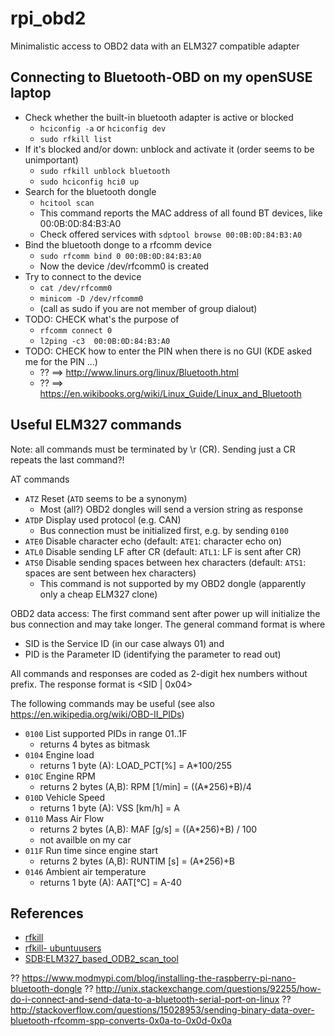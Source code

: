 rpi_obd2
========
Minimalistic access to OBD2 data with an ELM327 compatible adapter


Connecting to Bluetooth-OBD on my openSUSE laptop
-------------------------------------------------
* Check whether the built-in bluetooth adapter is active or blocked
  * `hciconfig -a` or `hciconfig dev`
  * `sudo rfkill list`
* If it's blocked and/or down: unblock and activate it (order seems to be unimportant)
  * `sudo rfkill unblock bluetooth`
  * `sudo hciconfig hci0 up`
* Search for the bluetooth dongle
  * `hcitool scan`
  * This command reports the MAC address of all found BT devices, like 00:0B:0D:84:B3:A0
  * Check offered services with `sdptool browse 00:0B:0D:84:B3:A0`
* Bind the bluetooth donge to a rfcomm device
  * `sudo rfcomm bind 0 00:0B:0D:84:B3:A0`
  * Now the device /dev/rfcomm0 is created
* Try to connect to the device
  * `cat /dev/rfcomm0`
  * `minicom -D /dev/rfcomm0`
  * (call as sudo if you are not member of group dialout)
* TODO: CHECK what's the purpose of 
  * `rfcomm connect 0`
  * `l2ping -c3  00:0B:0D:84:B3:A0`
* TODO: CHECK how to enter the PIN when there is no GUI (KDE asked me for the PIN ...)
  * ?? ==> http://www.linurs.org/linux/Bluetooth.html
  * ?? ==> https://en.wikibooks.org/wiki/Linux_Guide/Linux_and_Bluetooth

Useful ELM327 commands
----------------------
Note: all commands must be terminated by \r (CR).
Sending just a CR repeats the last command?!

AT commands
* `ATZ` Reset (`ATD` seems to be a synonym)
  * Most (all?) OBD2 dongles will send a version string as response
* `ATDP` Display used protocol (e.g. CAN)
  * Bus connection must be initialized first, e.g. by sending `0100`
* `ATE0` Disable character echo (default: `ATE1`: character echo on)
* `ATL0` Disable sending LF after CR (default: `ATL1`: LF is sent after CR)
* `ATS0` Disable sending spaces between hex characters (default: `ATS1`: spaces are sent between hex characters)
  * This command is not supported by my OBD2 dongle (apparently only a cheap ELM327 clone)

OBD2 data access: 
The first command sent after power up will initialize the bus connection
and may take longer.
The general command format is <SID> <PID> where 
* SID is the Service ID (in our case always 01) and 
* PID is the Parameter ID (identifying the parameter to read out)

All commands and responses are coded as 2-digit hex numbers without prefix.
The response format is <SID | 0x04> <PID> <result bytes depending on PID>

The following commands may be useful 
(see also https://en.wikipedia.org/wiki/OBD-II_PIDs)
* `0100` List supported PIDs in range 01..1F
  * returns 4 bytes as bitmask
* `0104` Engine load
  * returns 1 byte (A): LOAD_PCT[%] = A*100/255
* `010C` Engine RPM 
  * returns 2 bytes (A,B): RPM [1/min] = ((A*256)+B)/4
* `010D` Vehicle Speed
  * returns 1 byte (A): VSS [km/h] = A
* `0110` Mass Air Flow
  * returns 2 bytes (A,B): MAF [g/s] = ((A*256)+B) / 100
  * not availble on my car
* `011F` Run time since engine start
  * returns 2 bytes (A,B): RUNTIM [s] = (A*256)+B
* `0146` Ambient air temperature
  * returns 1 byte (A): AAT[°C] =  A-40
 



References
----------
* [rfkill](http://linux.die.net/man/1/rfkill)
* [rfkill- ubuntuusers](https://wiki.ubuntuusers.de/rfkill)
* [SDB:ELM327_based_ODB2_scan_tool](https://en.opensuse.org/SDB:ELM327_based_ODB2_scan_tool)

?? https://www.modmypi.com/blog/installing-the-raspberry-pi-nano-bluetooth-dongle
?? http://unix.stackexchange.com/questions/92255/how-do-i-connect-and-send-data-to-a-bluetooth-serial-port-on-linux
?? http://stackoverflow.com/questions/15028953/sending-binary-data-over-bluetooth-rfcomm-spp-converts-0x0a-to-0x0d-0x0a

